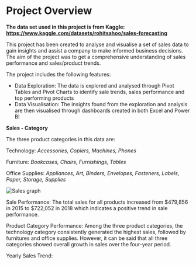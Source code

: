 # Project Overview
**The data set used in this project is from Kaggle: https://www.kaggle.com/datasets/rohitsahoo/sales-forecasting**

This project has been created to analyse and visualise a set of sales data to gain insights and assist a company to make informed business decisions. The aim of the project was to get a comprehensive understanding of sales performance and sales/product trends.

The project includes the following features:

- Data Exploration: The data is explored and analysed through Pivot Tables and Pivot Charts to identify sale trends, sales performance and top performing products
- Data Visualisation: The insights found from the exploration and analysis are then visualised through dashboards created in both Excel and Power BI

**Sales - Category**

The three product categories in this data are:

Technology: *Accessories, Copiers, Machines, Phones*

Furniture: *Bookcases, Chairs, Furnishings, Tables*

Office Supplies: *Appliances, Art, Binders, Envelopes, Fasteners, Labels, Paper, Storage, Supplies*

![Sales graph](https://user-images.githubusercontent.com/129470579/231311996-c381138f-ecf2-4fb1-be13-64e2de72c85e.png)

Sale Performance: The total sales for all products increased from $479,856 in 2015 to $722,052 in 2018 which indicates a positive trend in sale performance. 

Product Category Performance: Among the three product categories, the technology category consistently generated the highest sales, followed by furnitures and office supplies. However, it can be said that all three categories showed overall growth in sales over the four-year period.

Yearly Sales Trend: 
